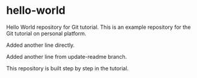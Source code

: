 # hello-world
Hello World repository for Git tutorial.
This is an example repository for the Git tutorial on personal platform.

Added another line directly.

Added another line from update-readme branch.

This repository is built step by step in the tutorial.
